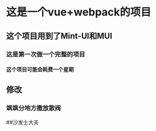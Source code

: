 # 这是一个vue+webpack的项目
## 这个项目用到了Mint-UI和MUI
### 这是第一次做一个完整的项目
#### 这个项目可能会耗费一个星期
## 修改
### 飒飒分地方撒放散阀
##沙发士大夫